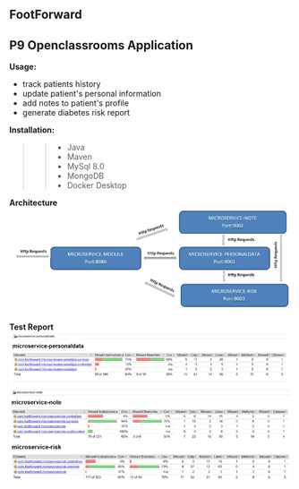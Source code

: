 ## FootForward

## P9 Openclassrooms Application

**Usage:**
- track patients history
- update patient's personal information
- add notes to patient's profile
- generate diabetes risk report


**Installation:**
> > - Java
> > - Maven
> > - MySql 8.0
> > - MongoDB
> > - Docker Desktop

**Architecture**
![Architecture.jpg](microservice-module/src/main/resources/static/Architecture.JPG)

**Test Report**
![TestReport.jpg](microservice-module/src/main/resources/static/TestReports.JPG)


